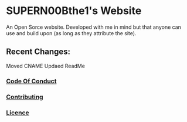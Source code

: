 # SUPERN00Bthe1's Website
An Open Sorce website. Developed with me in mind but that anyone can use and build upon (as long as they attribute the site).

## Recent Changes:
Moved CNAME
Updaed ReadMe

### [Code Of Conduct](https://github.com/SUPERN00Bthefirst/SUPERN00Bthe1Website/blob/master/.github/CODE_OF_CONDUCT.md)
### [Contributing](https://github.com/SUPERN00Bthefirst/SUPERN00Bthe1Website/blob/master/.github/CONTRIBUTING.md)
### [Licence](https://github.com/SUPERN00Bthefirst/SUPERN00Bthe1Website/blob/master/Licence)
